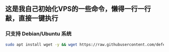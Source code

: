 ## 这是我自己初始化VPS的一些命令，懒得一行一行敲，直接一键执行
### 只支持 Debian/Ubuntu 系统
```bash
sudo apt install wget -y && wget https://raw.githubusercontent.com/defeatd/Common-Scripts/main/setup.sh && sudo bash setup.sh
```

